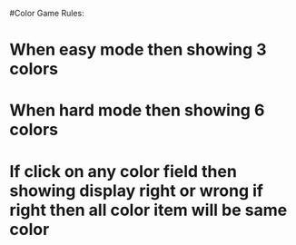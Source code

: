 #Color Game Rules:  
# When easy mode then showing 3 colors
# When hard mode then showing 6 colors
# If click on any color field then showing display right or wrong  if right then all color item will be same color
